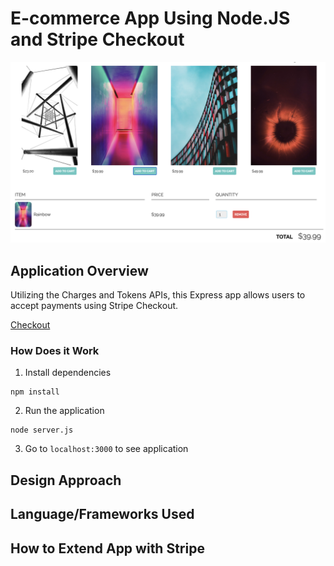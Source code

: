 # E-commerce App Using Node.JS and Stripe Checkout

![Homepage](images/image1.png)

## Application Overview 

Utilizing the Charges and Tokens APIs, this Express app allows users to accept payments using Stripe Checkout. 
</br>

[Checkout](https://stripe.com/docs/payments/checkout)

### How Does it Work


1. Install dependencies

```
npm install 
```

2. Run the application

```
node server.js
```

3. Go to `localhost:3000` to see application

## Design Approach



## Language/Frameworks Used



## How to Extend App with Stripe